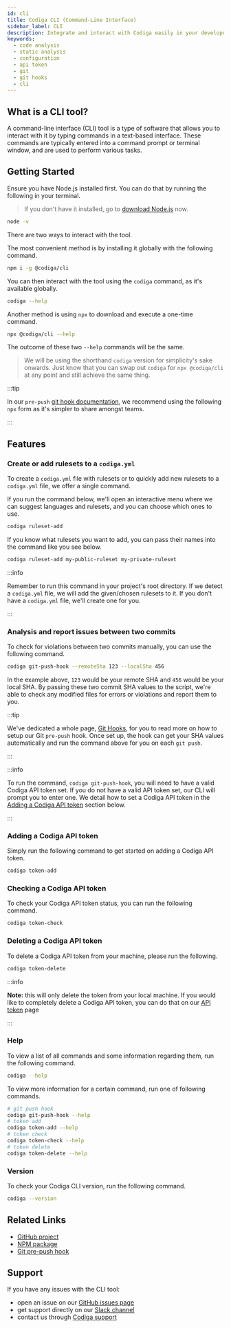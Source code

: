 ```yaml
---
id: cli
title: Codiga CLI (Command-Line Interface)
sidebar_label: CLI
description: Integrate and interact with Codiga easily in your developer environment using our CLI tool
keywords:
  - code analysis
  - static analysis
  - configuration
  - api token
  - git
  - git hooks
  - cli
---
```


## What is a CLI tool?

A command-line interface (CLI) tool is a type of software that allows you to interact with it by typing
commands in a text-based interface. These commands are typically entered into a command prompt or terminal
window, and are used to perform various tasks.

## Getting Started

Ensure you have Node.js installed first. You can do that by running the following in your terminal.

> If you don't have it installed, go to [download Node.js](https://nodejs.org/en/download/) now.

```bash
node -v
```

There are two ways to interact with the tool.

The most convenient method is by installing it globally with the following command.

```bash
npm i -g @codiga/cli
```

You can then interact with the tool using the `codiga` command, as it's available globally.

```bash
codiga --help
```

Another method is using `npx` to download and execute a one-time command.

```bash
npx @codiga/cli --help
```

The outcome of these two `--help` commands will be the same.

> We will be using the shorthand `codiga` version for simplicity's sake onwards. Just know that you
> can swap out `codiga` for `npx @codiga/cli` at any point and still achieve the same thing.

:::tip

In our `pre-push` [git hook documentation](/docs/code-analysis/git-hooks), we recommend using the following
`npx` form as it's simpler to share amongst teams.

:::

## Features

### Create or add rulesets to a `codiga.yml`

To create a `codiga.yml` file with rulesets or to quickly add new rulesets to a `codiga.yml` file, we offer a single command.

If you run the command below, we'll open an interactive menu where we can suggest languages and rulesets, and you can choose which ones to use.

```bash
codiga ruleset-add
```

If you know what rulesets you want to add, you can pass their names into the command like you see below.

```bash
codiga ruleset-add my-public-ruleset my-private-ruleset
```

:::info

Remember to run this command in your project's root directory. If we detect a `codiga.yml` file, we will add the given/chosen rulesets to it. If you don't have a `codiga.yml` file, we'll create one for you.

:::

### Analysis and report issues between two commits

To check for violations between two commits manually, you can use the following command.

```bash
codiga git-push-hook --remoteSha 123 --localSha 456
```

In the example above, `123` would be your remote SHA and `456` would be your local SHA. By passing these two commit SHA values to the script, we're able to check any modified files for errors or violations and report them to you.

:::tip

We've dedicated a whole page, [Git Hooks](/docs/code-analysis/git-hooks), for you to read more on how to setup our Git `pre-push` hook. Once set up, the hook can get your SHA values automatically and run the command above for you on each `git push`.

:::

:::info

To run the command, `codiga git-push-hook`, you will need to have a valid Codiga API token set. If you do not have a valid API token set, our CLI will prompt you to enter one. We detail how to set a Codiga API token in the [Adding a Codiga API token](/docs/code-analysis/cli/#adding-a-codiga-api-token) section below.

:::

### Adding a Codiga API token

Simply run the following command to get started on adding a Codiga API token.

```bash
codiga token-add
```

### Checking a Codiga API token

To check your Codiga API token status, you can run the following command.

```bash
codiga token-check
```

### Deleting a Codiga API token

To delete a Codiga API token from your machine, please run the following.

```bash
codiga token-delete
```

:::info

**Note:** this will only delete the token from your local machine. If you would like to completely delete a Codiga API token, you can do that on our [API token](https://app.codiga.io/api-tokens) page

:::

### Help

To view a list of all commands and some information regarding them, run the following command.

```bash
codiga --help
```

To view more information for a certain command, run one of following commands.

```bash
# git push hook
codiga git-push-hook --help
# token add
codiga token-add --help
# token check
codiga token-check --help
# token delete
codiga token-delete --help
```

### Version

To check your Codiga CLI version, run the following command.

```bash
codiga --version
```

## Related Links

- [GitHub project](https://github.com/codiga/codiga-cli)
- [NPM package](https://www.npmjs.com/package/@codiga/cli)
- [Git pre-push hook](/docs/code-analysis/git-hooks/)

## Support

If you have any issues with the CLI tool:

- open an issue on our [GitHub issues page](https://github.com/codiga/codiga-cli/issues)
- get support directly on our [Slack channel](https://join.slack.com/t/codigahq/shared_invite/zt-9hvmfwie-9BUVFwZDwvpIGlkHv2mzYQ)
- contact us through [Codiga support](https://www.codiga.io/contact-us/)
